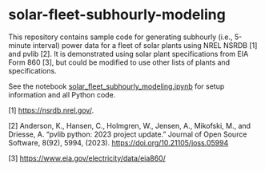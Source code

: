 # solar-fleet-subhourly-modeling

This repository contains sample code for generating subhourly (i.e., 5-minute interval) power data for a fleet of solar plants using NREL NSRDB [1] and pvlib [2]. It is demonstrated using solar plant specifications from EIA Form 860 [3], but could be modified to use other lists of plants and specifications. 

See the notebook [solar_fleet_subhourly_modeling.ipynb](solar_fleet_subhourly_modeling.ipynb) for setup information and all Python code. 

[1] https://nsrdb.nrel.gov/.

[2] Anderson, K., Hansen, C., Holmgren, W., Jensen, A., Mikofski, M., and Driesse, A. “pvlib python: 2023 project update.” Journal of Open Source Software, 8(92), 5994, (2023). https://doi.org/10.21105/joss.05994

[3] https://www.eia.gov/electricity/data/eia860/
